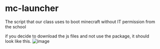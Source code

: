 # mc-launcher
The script that our class uses to boot minecraft without IT permission from the school

if you decide to download the js files and not use the package, it should look like this.
![image](https://pierce.is-serious.business/38QKC9E.gif)
